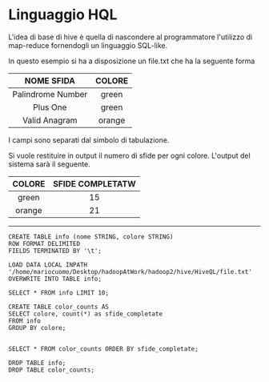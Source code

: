 # Linguaggio HQL


L'idea di base di hive è quella di nascondere al programmatore l'utilizzo di map-reduce fornendogli un linguaggio SQL-like.

In questo esempio si ha a disposizione un file.txt che ha la seguente forma
 

| NOME SFIDA | COLORE
| :---: | :---: |
| Palindrome Number | green
| Plus One | green
| Valid Anagram | orange

I campi sono separati dal simbolo di tabulazione.


Si vuole restituire in output il numero di sfide per ogni colore.
L'output del sistema sarà il seguente.

| COLORE | SFIDE COMPLETATW
| :---: | :---: |
| green | 15
| orange | 21

--- 
```
CREATE TABLE info (nome STRING, colore STRING)
ROW FORMAT DELIMITED
FIELDS TERMINATED BY '\t';

LOAD DATA LOCAL INPATH '/home/mariocuomo/Desktop/hadoopAtWork/hadoop2/hive/HiveQL/file.txt'
OVERWRITE INTO TABLE info;

SELECT * FROM info LIMIT 10;

CREATE TABLE color_counts AS
SELECT colore, count(*) as sfide_completate
FROM info
GROUP BY colore;


SELECT * FROM color_counts ORDER BY sfide_completate;

DROP TABLE info;
DROP TABLE color_counts;
```
